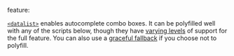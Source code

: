 feature: <datalist>
status: use
tags: polyfill gtie9 nomobile
kind: html
polyfillurls: [Minimal and library dependency-free vanilla JavaScript polyfill](https://github.com/mfranzke/datalist-polyfill), [Relevant Dropdowns](http://css-tricks.com/relevant-dropdowns-polyfill-for-datalist/), [Webshims](https://afarkas.github.io/webshim/demos/), [jQuery Datalist Plugin](http://miketaylr.com/code/datalist.html)

[`<datalist>`](http://developers.whatwg.org/the-button-element.html#the-datalist-element) enables autocomplete combo boxes. It can be polyfilled well with any of the scripts below, though they have [varying levels](https://github.com/h5bp/html5please/issues/18) of support for the full feature. You can also use a [graceful fallback](http://adactio.com/journal/4272/) if you choose not to polyfill.
